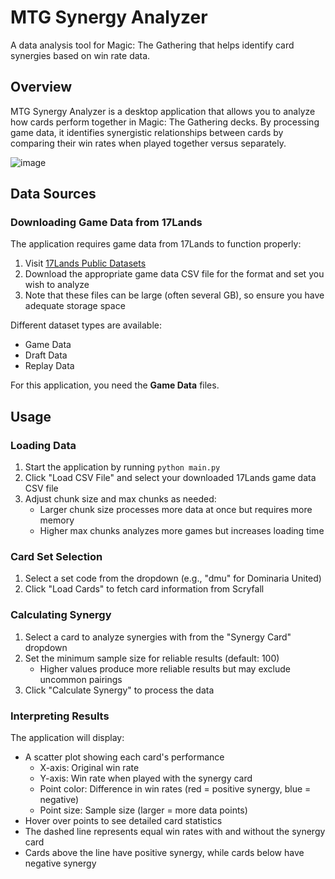# MTG Synergy Analyzer

A data analysis tool for Magic: The Gathering that helps identify card synergies based on win rate data.

## Overview

MTG Synergy Analyzer is a desktop application that allows you to analyze how cards perform together in Magic: The Gathering decks. By processing game data, it identifies synergistic relationships between cards by comparing their win rates when played together versus separately.

![image](https://github.com/user-attachments/assets/645e76ed-e314-44ae-8d8a-1cc3e3841720)

## Data Sources

### Downloading Game Data from 17Lands

The application requires game data from 17Lands to function properly:

1. Visit [17Lands Public Datasets](https://www.17lands.com/public_datasets)
2. Download the appropriate game data CSV file for the format and set you wish to analyze
3. Note that these files can be large (often several GB), so ensure you have adequate storage space

Different dataset types are available:
- Game Data
- Draft Data
- Replay Data

For this application, you need the **Game Data** files.

## Usage

### Loading Data

1. Start the application by running `python main.py`
2. Click "Load CSV File" and select your downloaded 17Lands game data CSV file
3. Adjust chunk size and max chunks as needed:
   - Larger chunk size processes more data at once but requires more memory
   - Higher max chunks analyzes more games but increases loading time

### Card Set Selection

1. Select a set code from the dropdown (e.g., "dmu" for Dominaria United)
2. Click "Load Cards" to fetch card information from Scryfall

### Calculating Synergy

1. Select a card to analyze synergies with from the "Synergy Card" dropdown
2. Set the minimum sample size for reliable results (default: 100)
   - Higher values produce more reliable results but may exclude uncommon pairings
3. Click "Calculate Synergy" to process the data

### Interpreting Results

The application will display:
- A scatter plot showing each card's performance
  - X-axis: Original win rate
  - Y-axis: Win rate when played with the synergy card
  - Point color: Difference in win rates (red = positive synergy, blue = negative)
  - Point size: Sample size (larger = more data points)
- Hover over points to see detailed card statistics
- The dashed line represents equal win rates with and without the synergy card
- Cards above the line have positive synergy, while cards below have negative synergy
